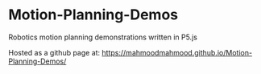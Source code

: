 # Motion-Planning-Demos
 Robotics motion planning demonstrations written in P5.js
 

Hosted as a github page at: https://mahmoodmahmood.github.io/Motion-Planning-Demos/
